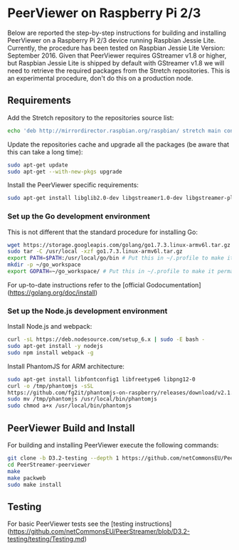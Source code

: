PeerViewer on Raspberry Pi 2/3
=================================================================

Below are reported the step-by-step instructions for building and installing
PeerViewer on a Raspberry Pi 2/3 device running Raspbian Jessie Lite. Currently,
the procedure has been tested on Raspbian Jessie Lite Version: September 2016.
Given that PeerViewer requires GStreamer v1.8 or higher, but Raspbian Jessie
Lite is shipped by default with GStreamer v1.8 we will need to retrieve the
required packages from the Stretch repositories. This is an experimental
procedure, don't do this on a production node.


## Requirements

Add the Stretch repository to the repositories source list:

```bash
echo 'deb http://mirrordirector.raspbian.org/raspbian/ stretch main contrib non-free rpi' | sudo tee -a /etc/apt/sources.list
```

Update the repositories cache and upgrade all the packages (be aware that this
can take a long time):

```bash
sudo apt-get update
sudo apt-get --with-new-pkgs upgrade
```

Install the PeerViewer specific requirements:

```bash
sudo apt-get install libglib2.0-dev libgstreamer1.0-dev libgstreamer-plugins-base1.0-dev libgstreamer-plugins-bad1.0-dev gstreamer1.0-plugins-base gstreamer1.0-plugins-good gstreamer1.0-plugins-bad git zip
```

### Set up the Go development environment

This is not different that the standard procedure for installing Go:

```bash
wget https://storage.googleapis.com/golang/go1.7.3.linux-armv6l.tar.gz
sudo tar -C /usr/local -xzf go1.7.3.linux-armv6l.tar.gz
export PATH=$PATH:/usr/local/go/bin # Put this in ~/.profile to make it permanent
mkdir -p ~/go_workspace
export GOPATH=~/go_workspace/ # Put this in ~/.profile to make it permanent
```

For up-to-date instructions refer to the [official Godocumentation] (https://golang.org/doc/install)


### Set up the Node.js development environment

Install Node.js and webpack:

```bash
curl -sL https://deb.nodesource.com/setup_6.x | sudo -E bash -
sudo apt-get install -y nodejs
sudo npm install webpack -g
```

Install PhantomJS for ARM architecture:

```bash
sudo apt-get install libfontconfig1 libfreetype6 libpng12-0
curl -o /tmp/phantomjs -sSL
https://github.com/fg2it/phantomjs-on-raspberry/releases/download/v2.1.1-wheezy-jessie/phantomjs
sudo mv /tmp/phantomjs /usr/local/bin/phantomjs
sudo chmod a+x /usr/local/bin/phantomjs
```

## PeerViewer Build and Install

For building and installing PeerViewer execute the following commands:

```bash
git clone -b D3.2-testing --depth 1 https://github.com/netCommonsEU/PeerStreamer-peerviewer
cd PeerStreamer-peerviewer
make
make packweb
sudo make install
```

## Testing

For basic PeerViewer tests see the [testing instructions]
(https://github.com/netCommonsEU/PeerStreamer/blob/D3.2-testing/testing/Testing.md)

